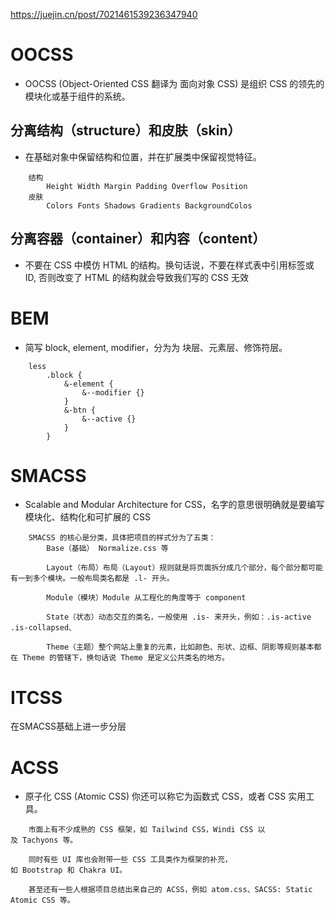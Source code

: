 https://juejin.cn/post/7021461539236347940

# OOCSS
* OOCSS (Object-Oriented CSS 翻译为 面向对象 CSS) 是组织 CSS 的领先的模块化或基于组件的系统。
## 分离结构（structure）和皮肤（skin）
* 在基础对象中保留结构和位置，并在扩展类中保留视觉特征。
```
    结构
        Height Width Margin Padding Overflow Position
    皮肤   
        Colors Fonts Shadows Gradients BackgroundColos 
```
## 分离容器（container）和内容（content）
* 不要在 CSS 中模仿 HTML 的结构。换句话说，不要在样式表中引用标签或 ID, 否则改变了 HTML 的结构就会导致我们写的 CSS 无效


# BEM
* 简写 block, element, modifier，分为为 块层、元素层、修饰符层。
```
    less
        .block {
            &-element {
                &--modifier {}
            }
            &-btn {
                &--active {}
            }
        }

``` 

# SMACSS
* Scalable and Modular Architecture for CSS，名字的意思很明确就是要编写模块化、结构化和可扩展的 CSS
```
    SMACSS 的核心是分类，具体把项目的样式分为了五类：
        Base（基础） Normalize.css 等

        Layout（布局）布局（Layout）规则就是将页面拆分成几个部分，每个部分都可能有一到多个模块。一般布局类名都是 .l- 开头。

        Module（模块）Module 从工程化的角度等于 component

        State（状态）动态交互的类名，一般使用 .is- 来开头，例如：.is-active .is-collapsed、

        Theme（主题）整个网站上重复的元素，比如颜色、形状、边框、阴影等规则基本都在 Theme 的管辖下，换句话说 Theme 是定义公共类名的地方。
```

# ITCSS
在SMACSS基础上进一步分层

# ACSS
* 原子化 CSS (Atomic CSS) 你还可以称它为函数式 CSS，或者 CSS 实用工具。
```
    市面上有不少成熟的 CSS 框架，如 Tailwind CSS，Windi CSS 以及 Tachyons 等。

    同时有些 UI 库也会附带一些 CSS 工具类作为框架的补充，如 Bootstrap 和 Chakra UI。

    甚至还有一些人根据项目总结出来自己的 ACSS，例如 atom.css、SACSS: Static Atomic CSS 等。
```